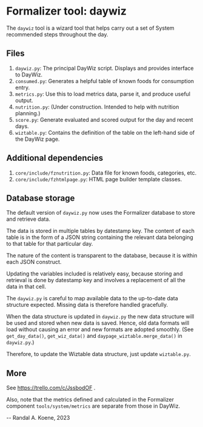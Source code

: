 # Formalizer tool: daywiz

The `daywiz` tool is a wizard tool that helps carry out a set of System recommended
steps throughout the day.

## Files

1. `daywiz.py`: The principal DayWiz script. Displays and provides interface to DayWiz.
2. `consumed.py`: Generates a helpful table of known foods for consumption entry.
3. `metrics.py`: Use this to load metrics data, parse it, and produce useful output.
4. `nutrition.py`: (Under construction. Intended to help with nutrition planning.)
5. `score.py`: Generate evaluated and scored output for the day and recent days.
6. `wiztable.py`: Contains the definition of the table on the left-hand side of the DayWiz page.

## Additional dependencies

1. `core/include/fznutrition.py`: Data file for known foods, categories, etc.
2. `core/include/fzhtmlpage.py`: HTML page builder template classes.

## Database storage

The default version of `daywiz.py` now uses the Formalizer database to store and
retrieve data.

The data is stored in multiple tables by datestamp key. The content of each table is
in the form of a JSON string containing the relevant data belonging to that table for
that particular day.

The nature of the content is transparent to the database, because it is within each
JSON construct.

Updating the variables included is relatively easy, because storing and retrieval is
done by datestamp key and involves a replacement of all the data in that cell.

The `daywiz.py` is careful to map available data to the up-to-date data structure
expected. Missing data is therefore handled gracefully.

When the data structure is updated in `daywiz.py` the new data structure will be used
and stored when new data is saved. Hence, old data formats will load without causing
an error and new formats are adopted smoothly. (See `get_day_data()`,
`get_wiz_data()` and `daypage_wiztable.merge_data()` in `daywiz.py`.)

Therefore, to update the Wiztable data structure, just update `wiztable.py`.

## More

See https://trello.com/c/JssbodOF .

Also, note that the metrics defined and calculated in the Formalizer component
`tools/system/metrics` are separate from those in DayWiz.

--
Randal A. Koene, 2023
